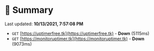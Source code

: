 # 📖 Summary
Last updated: **10/13/2021, 7:57:08 PM**

- `GET` [https://uptimerfree.tk](https://uptimerfree.tk) - **Down** (5115ms)
- `GET` [https://monitoruptimer.tk](https://monitoruptimer.tk) - **Down** (9073ms)
